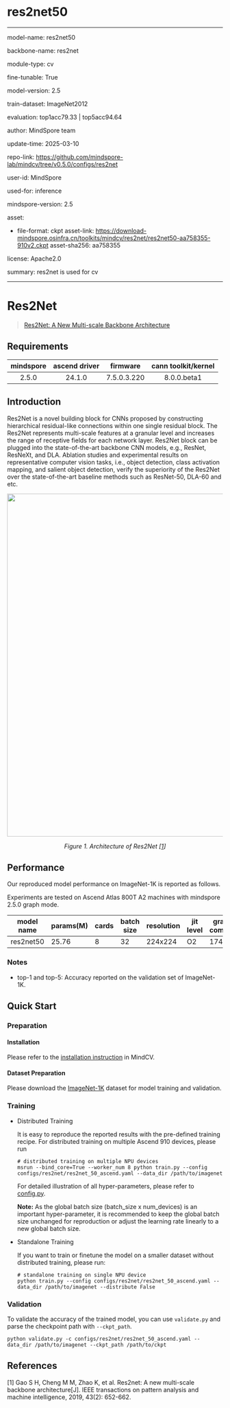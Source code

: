 # res2net50

---

model-name: res2net50

backbone-name: res2net

module-type: cv

fine-tunable: True

model-version: 2.5

train-dataset: ImageNet2012

evaluation: top1acc79.33 | top5acc94.64

author: MindSpore team

update-time: 2025-03-10

repo-link: <https://github.com/mindspore-lab/mindcv/tree/v0.5.0/configs/res2net>

user-id: MindSpore

used-for: inference

mindspore-version: 2.5

asset:

- file-format: ckpt
  asset-link: <https://download-mindspore.osinfra.cn/toolkits/mindcv/res2net/res2net50-aa758355-910v2.ckpt>
  asset-sha256: aa758355

license: Apache2.0

summary: res2net is used for cv

---

# Res2Net

> [Res2Net: A New Multi-scale Backbone Architecture](https://arxiv.org/abs/1904.01169)

## Requirements

| mindspore | ascend driver |  firmware   | cann toolkit/kernel |
| :-------: | :-----------: | :---------: | :-----------------: |
|   2.5.0   |    24.1.0     | 7.5.0.3.220 |     8.0.0.beta1     |

## Introduction

Res2Net is a novel building block for CNNs proposed by constructing hierarchical residual-like connections within one
single residual block. The Res2Net represents multi-scale features at a granular level and increases the range of
receptive fields for each network layer. Res2Net block can be plugged into the state-of-the-art backbone CNN models,
e.g., ResNet, ResNeXt, and DLA. Ablation studies and experimental results on representative computer vision tasks, i.e.,
object detection, class activation mapping, and salient object detection, verify the superiority of the Res2Net over the
state-of-the-art baseline methods such as ResNet-50, DLA-60 and etc.

<p align="center">
  <img src="https://user-images.githubusercontent.com/121591093/210049799-ee3971d5-fad9-41d2-a8cd-ef64aa9d4724.png" width=800 />
</p>
<p align="center">
  <em>Figure 1. Architecture of Res2Net [<a href="#references">1</a>] </em>
</p>

## Performance

Our reproduced model performance on ImageNet-1K is reported as follows.

Experiments are tested on Ascend Atlas 800T A2 machines with mindspore 2.5.0 graph mode.

| model name | params(M) | cards | batch size | resolution | jit level | graph compile | ms/step | img/s   | acc@top1 | acc@top5 | recipe                                                                                           | weight                                                                                                 |
| ---------- | --------- | ----- | ---------- | ---------- | --------- | ------------- | ------- | ------- | -------- | -------- | ------------------------------------------------------------------------------------------------ | ------------------------------------------------------------------------------------------------------ |
| res2net50  | 25.76     | 8     | 32         | 224x224    | O2        | 174s          | 39.6    | 6464.65 | 79.33    | 94.64    | [yaml](https://github.com/mindspore-lab/mindcv/blob/main/configs/res2net/res2net_50_ascend.yaml) | [weights](https://download-mindspore.osinfra.cn/toolkits/mindcv/res2net/res2net50-aa758355-910v2.ckpt) |

### Notes

- top-1 and top-5: Accuracy reported on the validation set of ImageNet-1K.

## Quick Start

### Preparation

#### Installation

Please refer to the [installation instruction](https://mindspore-lab.github.io/mindcv/installation/) in MindCV.

#### Dataset Preparation

Please download the [ImageNet-1K](https://www.image-net.org/challenges/LSVRC/2012/index.php) dataset for model training
and validation.

### Training

- Distributed Training

  It is easy to reproduce the reported results with the pre-defined training recipe. For distributed training on multiple
  Ascend 910 devices, please run

  ```shell
  # distributed training on multiple NPU devices
  msrun --bind_core=True --worker_num 8 python train.py --config configs/res2net/res2net_50_ascend.yaml --data_dir /path/to/imagenet
  ```

  For detailed illustration of all hyper-parameters, please refer
  to [config.py](https://github.com/mindspore-lab/mindcv/blob/main/config.py).

  **Note:** As the global batch size (batch_size x num_devices) is an important hyper-parameter, it is recommended to
  keep the global batch size unchanged for reproduction or adjust the learning rate linearly to a new global batch size.

- Standalone Training

  If you want to train or finetune the model on a smaller dataset without distributed training, please run:

  ```shell
  # standalone training on single NPU device
  python train.py --config configs/res2net/res2net_50_ascend.yaml --data_dir /path/to/imagenet --distribute False
  ```

### Validation

To validate the accuracy of the trained model, you can use `validate.py` and parse the checkpoint path
with `--ckpt_path`.

```shell
python validate.py -c configs/res2net/res2net_50_ascend.yaml --data_dir /path/to/imagenet --ckpt_path /path/to/ckpt
```

## References

[1] Gao S H, Cheng M M, Zhao K, et al. Res2net: A new multi-scale backbone architecture[J]. IEEE transactions on pattern
analysis and machine intelligence, 2019, 43(2): 652-662.
